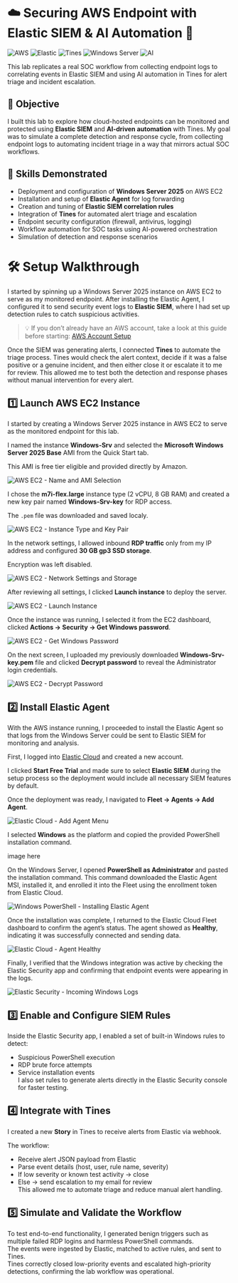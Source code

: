 # ☁️ Securing AWS Endpoint with Elastic SIEM & AI Automation 🤖

![AWS](https://img.shields.io/badge/Cloud-AWS-orange)
![Elastic](https://img.shields.io/badge/SIEM-Elastic-blue)
![Tines](https://img.shields.io/badge/Automation-Tines-purple)
![Windows Server](https://img.shields.io/badge/OS-Windows%20Server%202025-lightgrey)
![AI](https://img.shields.io/badge/AI-Integrated-green)

This lab replicates a real SOC workflow from collecting endpoint logs to correlating events in Elastic SIEM and using AI automation in Tines for alert triage and incident escalation.

## 🎯 Objective

I built this lab to explore how cloud-hosted endpoints can be monitored and protected using **Elastic SIEM** and **AI-driven automation** with Tines. My goal was to simulate a complete detection and response cycle, from collecting endpoint logs to automating incident triage in a way that mirrors actual SOC workflows.


## 🧠 Skills Demonstrated
- Deployment and configuration of **Windows Server 2025** on AWS EC2
- Installation and setup of **Elastic Agent** for log forwarding
- Creation and tuning of **Elastic SIEM correlation rules**
- Integration of **Tines** for automated alert triage and escalation
- Endpoint security configuration (firewall, antivirus, logging)
- Workflow automation for SOC tasks using AI-powered orchestration
- Simulation of detection and response scenarios

# 🛠️ Setup Walkthrough

I started by spinning up a Windows Server 2025 instance on AWS EC2 to serve as my monitored endpoint. After installing the Elastic Agent, I configured it to send security event logs to **Elastic SIEM**, where I had set up detection rules to catch suspicious activities.  

> 💡 If you don’t already have an AWS account, take a look at this guide before starting: [AWS Account Setup](https://learn.nextwork.org/projects/aws-account-setup)

Once the SIEM was generating alerts, I connected **Tines** to automate the triage process. Tines would check the alert context, decide if it was a false positive or a genuine incident, and then either close it or escalate it to me for review. This allowed me to test both the detection and response phases without manual intervention for every alert.

## 1️⃣ **Launch AWS EC2 Instance**  

I started by creating a Windows Server 2025 instance in AWS EC2 to serve as the monitored endpoint for this lab.  

I named the instance **Windows-Srv** and selected the **Microsoft Windows Server 2025 Base** AMI from the Quick Start tab. 

This AMI is free tier eligible and provided directly by Amazon.

![AWS EC2 - Name and AMI Selection](https://github.com/gkopacz/Cloud-SIEM-AI-Automation/blob/main/images/Name_and_machine_type.png)

I chose the **m7i-flex.large** instance type (2 vCPU, 8 GB RAM) and created a new key pair named **Windows-Srv-key** for RDP access. 

The `.pem` file was downloaded and saved localy.  

![AWS EC2 - Instance Type and Key Pair](https://github.com/gkopacz/Cloud-SIEM-AI-Automation/blob/main/images/instance_and_key.png)  

In the network settings, I allowed inbound **RDP traffic** only from my IP address and configured **30 GB gp3 SSD storage**. 

Encryption was left disabled.  

![AWS EC2 - Network Settings and Storage](https://github.com/gkopacz/Cloud-SIEM-AI-Automation/blob/main/images/network_and_storage.png)  

After reviewing all settings, I clicked **Launch instance** to deploy the server.  

![AWS EC2 - Launch Instance](https://github.com/gkopacz/Cloud-SIEM-AI-Automation/blob/main/images/launch_instance.png)

Once the instance was running, I selected it from the EC2 dashboard, clicked **Actions → Security → Get Windows password**.  

![AWS EC2 - Get Windows Password](https://github.com/gkopacz/Cloud-SIEM-AI-Automation/blob/main/images/get_windows_password.png)  

On the next screen, I uploaded my previously downloaded **Windows-Srv-key.pem** file and clicked **Decrypt password** to reveal the Administrator login credentials.  

![AWS EC2 - Decrypt Password](https://github.com/gkopacz/Cloud-SIEM-AI-Automation/blob/main/images/decrypt_password.png)  

## 2️⃣ **Install Elastic Agent**  

With the AWS instance running, I proceeded to install the Elastic Agent so that logs from the Windows Server could be sent to Elastic SIEM for monitoring and analysis.  

First, I logged into [Elastic Cloud](https://cloud.elastic.co/) and created a new account. 

I clicked **Start Free Trial** and made sure to select **Elastic SIEM** during the setup process so the deployment would include all necessary SIEM features by default.  

Once the deployment was ready, I navigated to **Fleet → Agents → Add Agent**.   

![Elastic Cloud - Add Agent Menu](images/placeholder_add_agent.png)  

I selected **Windows** as the platform and copied the provided PowerShell installation command.

image here

On the Windows Server, I opened **PowerShell as Administrator** and pasted the installation command. This command downloaded the Elastic Agent MSI, installed it, and enrolled it into the Fleet using the enrollment token from Elastic Cloud.  

![Windows PowerShell - Installing Elastic Agent](images/placeholder_install_agent.png)  

Once the installation was complete, I returned to the Elastic Cloud Fleet dashboard to confirm the agent’s status. The agent showed as **Healthy**, indicating it was successfully connected and sending data.  

![Elastic Cloud - Agent Healthy](images/placeholder_agent_healthy.png)  

Finally, I verified that the Windows integration was active by checking the Elastic Security app and confirming that endpoint events were appearing in the logs.  

![Elastic Security - Incoming Windows Logs](images/placeholder_windows_logs.png)  


## 3️⃣ **Enable and Configure SIEM Rules**  

Inside the Elastic Security app, I enabled a set of built-in Windows rules to detect:  
- Suspicious PowerShell execution  
- RDP brute force attempts  
- Service installation events  
I also set rules to generate alerts directly in the Elastic Security console for faster testing.

## 4️⃣ **Integrate with Tines**  

I created a new **Story** in Tines to receive alerts from Elastic via webhook.  

The workflow:  
- Receive alert JSON payload from Elastic  
- Parse event details (host, user, rule name, severity)  
- If low severity or known test activity → close  
- Else → send escalation to my email for review  
This allowed me to automate triage and reduce manual alert handling.

## 5️⃣ **Simulate and Validate the Workflow**  

To test end-to-end functionality, I generated benign triggers such as multiple failed RDP logins and harmless PowerShell commands.  
The events were ingested by Elastic, matched to active rules, and sent to Tines.  
Tines correctly closed low-priority events and escalated high-priority detections, confirming the lab workflow was operational.
